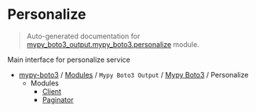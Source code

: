 # Personalize

> Auto-generated documentation for [mypy_boto3_output.mypy_boto3.personalize](https://github.com/vemel/mypy_boto3/blob/master/mypy_boto3_output/mypy_boto3/personalize/__init__.py) module.

Main interface for personalize service

- [mypy-boto3](../../../README.md#mypy_boto3) / [Modules](../../../MODULES.md#mypy-boto3-modules) / `Mypy Boto3 Output` / [Mypy Boto3](../index.md#mypy-boto3) / Personalize
    - Modules
        - [Client](client.md#client)
        - [Paginator](paginator.md#paginator)
